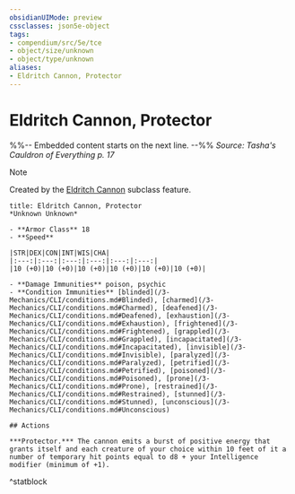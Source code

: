 ```yaml
---
obsidianUIMode: preview
cssclasses: json5e-object
tags:
- compendium/src/5e/tce
- object/size/unknown
- object/type/unknown
aliases:
- Eldritch Cannon, Protector
---
```

# Eldritch Cannon, Protector
%%-- Embedded content starts on the next line. --%%
*Source: Tasha's Cauldron of Everything p. 17*  

> [!note]
> Created by the [Eldritch Cannon](/3-Mechanics/CLI/classes/artificer-artillerist-tce.md#Eldritch%20Cannon%20(Level%203)) subclass feature.

```ad-statblock
title: Eldritch Cannon, Protector
*Unknown Unknown*

- **Armor Class** 18
- **Speed** 

|STR|DEX|CON|INT|WIS|CHA|
|:---:|:---:|:---:|:---:|:---:|:---:|
|10 (+0)|10 (+0)|10 (+0)|10 (+0)|10 (+0)|10 (+0)|

- **Damage Immunities** poison, psychic
- **Condition Immunities** [blinded](/3-Mechanics/CLI/conditions.md#Blinded), [charmed](/3-Mechanics/CLI/conditions.md#Charmed), [deafened](/3-Mechanics/CLI/conditions.md#Deafened), [exhaustion](/3-Mechanics/CLI/conditions.md#Exhaustion), [frightened](/3-Mechanics/CLI/conditions.md#Frightened), [grappled](/3-Mechanics/CLI/conditions.md#Grappled), [incapacitated](/3-Mechanics/CLI/conditions.md#Incapacitated), [invisible](/3-Mechanics/CLI/conditions.md#Invisible), [paralyzed](/3-Mechanics/CLI/conditions.md#Paralyzed), [petrified](/3-Mechanics/CLI/conditions.md#Petrified), [poisoned](/3-Mechanics/CLI/conditions.md#Poisoned), [prone](/3-Mechanics/CLI/conditions.md#Prone), [restrained](/3-Mechanics/CLI/conditions.md#Restrained), [stunned](/3-Mechanics/CLI/conditions.md#Stunned), [unconscious](/3-Mechanics/CLI/conditions.md#Unconscious)

## Actions

***Protector.*** The cannon emits a burst of positive energy that grants itself and each creature of your choice within 10 feet of it a number of temporary hit points equal to d8 + your Intelligence modifier (minimum of +1).
```
^statblock